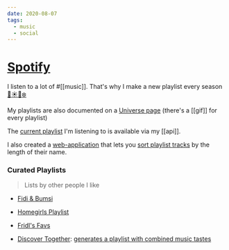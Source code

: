 ```yaml
---
date: 2020-08-07
tags:
  - music
  - social
---
```


# [Spotify](https://open.spotify.com/user/dennismuensterer)

I listen to a lot of #[[music]]. That's why I make a new playlist every season [🌸](https://open.spotify.com/playlist/68z163CKUImi0QB6ZpSigr?si=u5CbZui-SAuTb9udvsVK7A)[☀️](https://open.spotify.com/playlist/5wpb3PdQOzFb3jurTcVfZO?si=3C2uBhR7Svm9PSTnapgSMA)[🍂](https://open.spotify.com/playlist/22XncHS02W5RWJ1yM4lV6l?si=x9BbzrhZSY-RSzYG0-4vIQ)[❄️](https://open.spotify.com/playlist/67SvJfEofXhdIXwsuUJbCJ?si=9IJxvMugQnWxrDdG0TzCFg)

My playlists are also documented on a [Universe page](https://dnnsmnstrr.onuniverse.com/playlists) (there's a [[gif]] for every playlist)

The [current playlist](http://muensterer.link/playlist/current) I'm listening to is available via my [[api]].

I also created a [web-application](https://github.com/dnnsmnstrr/sortify) that lets you [sort playlist tracks](https://dnnsmnstrr.github.io/sortify) by the length of their name.

<script src="https://gist.github.com/dnnsmnstrr/6d09e7d0d8696eb87460c7d5370bd079.js"></script>

### Curated Playlists
> Lists by other people I like

- [Fidi & Bumsi](https://open.spotify.com/playlist/37i9dQZF1DX11WWTNSp4Dq?si=zT0A2SJFTjmkFwv6xGbYSw)
- [Homegirls Playlist](https://open.spotify.com/playlist/5l1GQyvVoq4Srf0tjfcnsK?si=VwmcyWW5R0qsRSb1XdwLQA)
- [Fridl's Favs](https://open.spotify.com/playlist/33vCplTPGsGXm2k5GhM3tb?si=OEuS_AhARryCD30M6yr4VA)

- [Discover Together](https://discover-together.com/): [generates a playlist with combined music tastes](https://discover-together.com/shared/54a5685e8a2b48d7bf998507c0dedc22)
